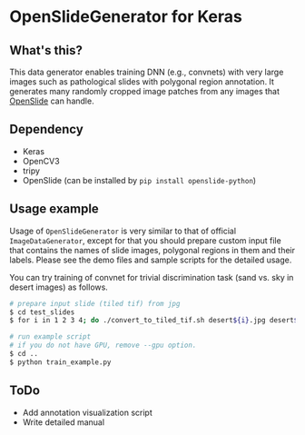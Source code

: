 # OpenSlideGenerator for Keras


## What's this?

This data generator enables training DNN (e.g., convnets) with very large images such as pathological slides with polygonal region annotation.
It generates many randomly cropped image patches from any images that [OpenSlide](http://openslide.org/api/python/) can handle.


## Dependency

- Keras
- OpenCV3
- tripy
- OpenSlide (can be installed by `pip install openslide-python`)


## Usage example

Usage of `OpenSlideGenerator` is very similar to that of official `ImageDataGenerator`, except for that you should prepare custom input file that contains the names of slide images, polygonal regions in them and their labels.
Please see the demo files and sample scripts for the detailed usage.

You can try training of convnet for trivial discrimination task (sand vs. sky in desert images) as follows.

```bash
# prepare input slide (tiled tif) from jpg
$ cd test_slides
$ for i in 1 2 3 4; do ./convert_to_tiled_tif.sh desert${i}.jpg desert${i}.tif; done

# run example script
# if you do not have GPU, remove --gpu option.
$ cd ..
$ python train_example.py

```

## ToDo

- Add annotation visualization script
- Write detailed manual

